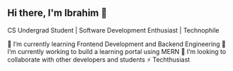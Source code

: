 ## Hi there, I'm Ibrahim 👋


CS Undergrad Student | Software Development Enthusiast | Technophile

🌱 I’m currently learning Frontend Development and Backend Engineering
🔭 I’m currently working to build a learning portal using MERN
👯 I’m looking to collaborate with other developers and students 
⚡ Techthusiast







<!--
**Ibrahim-umair/Ibrahim-umair** is a ✨ _special_ ✨ repository because its `README.md` (this file) appears on your GitHub profile.

Here are some ideas to get you started:

- 🔭 I’m currently working on ...
- 🌱 I’m currently learning ...
- 👯 I’m looking to collaborate on ...
- 🤔 I’m looking for help with ...
- 💬 Ask me about ...
- 📫 How to reach me: ...
- 😄 Pronouns: ...
- ⚡ Fun fact: ...
-->
